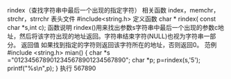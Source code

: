 rindex（查找字符串中最后一个出现的指定字符）
相关函数
index，memchr，strchr，strrchr
表头文件
#include<string.h>
定义函数
char * rindex( const char *s,int c);
函数说明
rindex()用来找出参数s字符串中最后一个出现的参数c地址，然后将该字符出现的地址返回。字符串结束字符(NULL)也视为字符串一部分。
返回值
如果找到指定的字符则返回该字符所在的地址，否则返回0。
范例
#include <string.h>
mian()
{
char *s ="0123456789012345678901234567890";
char *p;
p=rindex(s,'5');
printf("%s\n",p);
}
执行
567890